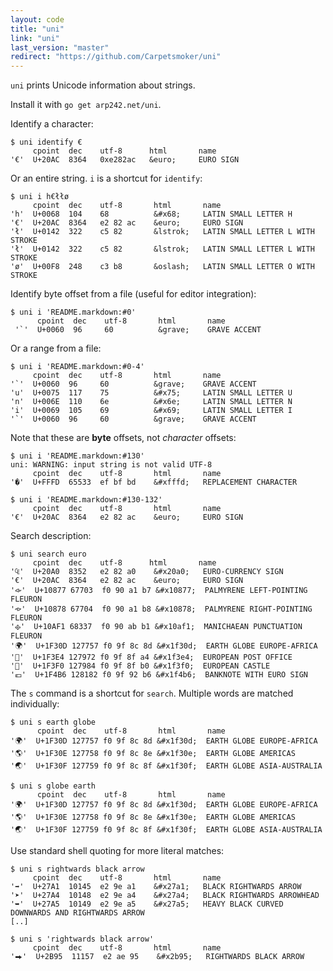 ```yaml
---
layout: code
title: "uni"
link: "uni"
last_version: "master"
redirect: "https://github.com/Carpetsmoker/uni"
---
```


`uni` prints Unicode information about strings.

Install it with `go get arp242.net/uni`.

Identify a character:

	$ uni identify €
	     cpoint  dec    utf-8      html       name
	'€'  U+20AC  8364   0xe282ac   &euro;     EURO SIGN

Or an entire string. `i` is a shortcut for `identify`:

	$ uni i h€łłø
	     cpoint  dec    utf-8       html       name
	'h'  U+0068  104    68          &#x68;     LATIN SMALL LETTER H
	'€'  U+20AC  8364   e2 82 ac    &euro;     EURO SIGN
	'ł'  U+0142  322    c5 82       &lstrok;   LATIN SMALL LETTER L WITH STROKE
	'ł'  U+0142  322    c5 82       &lstrok;   LATIN SMALL LETTER L WITH STROKE
	'ø'  U+00F8  248    c3 b8       &oslash;   LATIN SMALL LETTER O WITH STROKE

Identify byte offset from a file (useful for editor integration):

	$ uni i 'README.markdown:#0'
	      cpoint  dec    utf-8       html       name
	 '`'  U+0060  96     60          &grave;    GRAVE ACCENT

Or a range from a file:

	$ uni i 'README.markdown:#0-4'
	     cpoint  dec    utf-8       html       name
	'`'  U+0060  96     60          &grave;    GRAVE ACCENT
	'u'  U+0075  117    75          &#x75;     LATIN SMALL LETTER U
	'n'  U+006E  110    6e          &#x6e;     LATIN SMALL LETTER N
	'i'  U+0069  105    69          &#x69;     LATIN SMALL LETTER I
	'`'  U+0060  96     60          &grave;    GRAVE ACCENT

Note that these are **byte** offsets, not *character* offsets:

	$ uni i 'README.markdown:#130'
	uni: WARNING: input string is not valid UTF-8
	     cpoint  dec    utf-8       html       name
	'�'  U+FFFD  65533  ef bf bd    &#xfffd;   REPLACEMENT CHARACTER

	$ uni i 'README.markdown:#130-132'
	     cpoint  dec    utf-8       html       name
	'€'  U+20AC  8364   e2 82 ac    &euro;     EURO SIGN

Search description:

	$ uni search euro
	     cpoint  dec    utf-8      html       name
	'₠'  U+20A0  8352   e2 82 a0    &#x20a0;   EURO-CURRENCY SIGN
	'€'  U+20AC  8364   e2 82 ac    &euro;     EURO SIGN
	'𐡷'  U+10877 67703  f0 90 a1 b7 &#x10877;  PALMYRENE LEFT-POINTING FLEURON
	'𐡸'  U+10878 67704  f0 90 a1 b8 &#x10878;  PALMYRENE RIGHT-POINTING FLEURON
	'𐫱'  U+10AF1 68337  f0 90 ab b1 &#x10af1;  MANICHAEAN PUNCTUATION FLEURON
	'🌍'  U+1F30D 127757 f0 9f 8c 8d &#x1f30d;  EARTH GLOBE EUROPE-AFRICA
	'🏤'  U+1F3E4 127972 f0 9f 8f a4 &#x1f3e4;  EUROPEAN POST OFFICE
	'🏰'  U+1F3F0 127984 f0 9f 8f b0 &#x1f3f0;  EUROPEAN CASTLE
	'💶'  U+1F4B6 128182 f0 9f 92 b6 &#x1f4b6;  BANKNOTE WITH EURO SIGN

The `s` command is a shortcut for `search`. Multiple words are matched
individually:

	$ uni s earth globe
	      cpoint  dec    utf-8       html       name
	'🌍'  U+1F30D 127757 f0 9f 8c 8d &#x1f30d;  EARTH GLOBE EUROPE-AFRICA
	'🌎'  U+1F30E 127758 f0 9f 8c 8e &#x1f30e;  EARTH GLOBE AMERICAS
	'🌏'  U+1F30F 127759 f0 9f 8c 8f &#x1f30f;  EARTH GLOBE ASIA-AUSTRALIA

	$ uni s globe earth
	      cpoint  dec    utf-8       html       name
	'🌍'  U+1F30D 127757 f0 9f 8c 8d &#x1f30d;  EARTH GLOBE EUROPE-AFRICA
	'🌎'  U+1F30E 127758 f0 9f 8c 8e &#x1f30e;  EARTH GLOBE AMERICAS
	'🌏'  U+1F30F 127759 f0 9f 8c 8f &#x1f30f;  EARTH GLOBE ASIA-AUSTRALIA

Use standard shell quoting for more literal matches:

	$ uni s rightwards black arrow
	     cpoint  dec    utf-8       html       name
	'➡'  U+27A1  10145  e2 9e a1    &#x27a1;   BLACK RIGHTWARDS ARROW
	'➤'  U+27A4  10148  e2 9e a4    &#x27a4;   BLACK RIGHTWARDS ARROWHEAD
	'➥'  U+27A5  10149  e2 9e a5    &#x27a5;   HEAVY BLACK CURVED DOWNWARDS AND RIGHTWARDS ARROW
	[..]

	$ uni s 'rightwards black arrow'
	     cpoint  dec    utf-8       html       name
	'⮕'  U+2B95  11157  e2 ae 95    &#x2b95;   RIGHTWARDS BLACK ARROW
